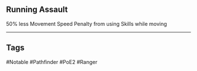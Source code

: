 ## Running Assault
50% less Movement Speed Penalty from using Skills while moving

---
## Tags
#Notable
#Pathfinder
#PoE2
#Ranger
